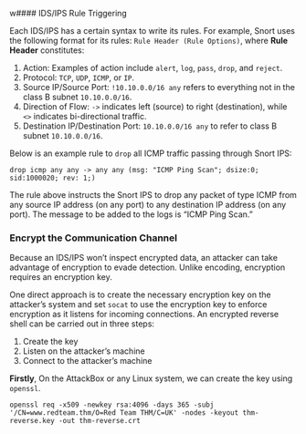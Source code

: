 w#### IDS/IPS Rule Triggering


Each IDS/IPS has a certain syntax to write its rules. For example, Snort uses the following format for its rules: `Rule Header (Rule Options)`, where **Rule Header** constitutes:

1.  Action: Examples of action include `alert`, `log`, `pass`, `drop`, and `reject`.
2.  Protocol: `TCP`, `UDP`, `ICMP`, or `IP`.
3.  Source IP/Source Port: `!10.10.0.0/16 any` refers to everything not in the class B subnet `10.10.0.0/16`.
4.  Direction of Flow: `->` indicates left (source) to right (destination), while `<>` indicates bi-directional traffic.
5.  Destination IP/Destination Port: `10.10.0.0/16 any` to refer to class B subnet `10.10.0.0/16`.

Below is an example rule to `drop` all ICMP traffic passing through Snort IPS:

`drop icmp any any -> any any (msg: "ICMP Ping Scan"; dsize:0; sid:1000020; rev: 1;)`

The rule above instructs the Snort IPS to drop any packet of type ICMP from any source IP address (on any port) to any destination IP address (on any port). The message to be added to the logs is “ICMP Ping Scan.”

### Encrypt the Communication Channel

Because an IDS/IPS won’t inspect encrypted data, an attacker can take advantage of encryption to evade detection. Unlike encoding, encryption requires an encryption key.

One direct approach is to create the necessary encryption key on the attacker’s system and set `socat` to use the encryption key to enforce encryption as it listens for incoming connections. An encrypted reverse shell can be carried out in three steps:

1.  Create the key
2.  Listen on the attacker’s machine
3.  Connect to the attacker’s machine

**Firstly**, On the AttackBox or any Linux system, we can create the key using `openssl`.

```
openssl req -x509 -newkey rsa:4096 -days 365 -subj '/CN=www.redteam.thm/O=Red Team THM/C=UK' -nodes -keyout thm-reverse.key -out thm-reverse.crt

```